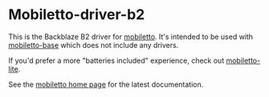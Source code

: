 Mobiletto-driver-b2
===================

This is the Backblaze B2 driver for [mobiletto](https://github.com/cobbzilla/mobiletto).
It's intended to be used with [mobiletto-base](https://www.npmjs.com/package/mobiletto-base) which does not include any drivers.

If you'd prefer a more "batteries included" experience, check out [mobiletto-lite](https://www.npmjs.com/package/mobiletto-lite).

See the [mobiletto home page](https://github.com/cobbzilla/mobiletto) for the latest documentation.
